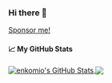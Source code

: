 ### Hi there 👋

<a href="https://github.com/sponsors/enkomio">Sponsor me!<a/>

<!--
**enkomio/enkomio** is a ✨ _special_ ✨ repository because its `README.md` (this file) appears on your GitHub profile.

Here are some ideas to get you started:

- 🔭 I’m currently working on ...
- 🌱 I’m currently learning ...
- 👯 I’m looking to collaborate on ...
- 🤔 I’m looking for help with ...
- 💬 Ask me about ...
- 📫 How to reach me: ...
- 😄 Pronouns: ...
- ⚡ Fun fact: ...
-->
#### &#x1f4c8; My GitHub Stats

<a href="https://github.com/enkomio">
  <img align="center" src="https://github-readme-stats.vercel.app/api?username=enkomio&show_icons=true&line_height=33&count_private=true&theme=dark" alt="enkomio's GitHub Stats" />
</a>

<a href="https://github.com/enkomio">
  <img align="center" src="https://github-readme-stats.vercel.app/api/top-langs/?username=enkomio&&hide=cmake&langs_count=4&line_height=35&theme=dark" />
</a>
